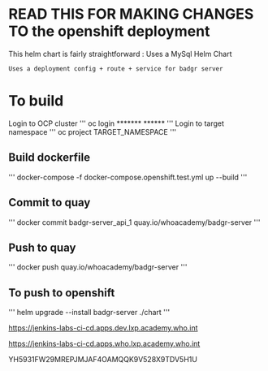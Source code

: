 # READ THIS FOR MAKING CHANGES TO the openshift deployment

This helm chart is fairly straightforward :
    Uses a MySql Helm Chart
    
    Uses a deployment config + route + service for badgr server


# To build

Login to OCP cluster
'''
oc login ******* ******
'''
Login to target namespace
'''
oc project TARGET_NAMESPACE
'''

## Build dockerfile

'''
docker-compose -f docker-compose.openshift.test.yml up --build
'''

## Commit to quay
'''
docker commit badgr-server_api_1 quay.io/whoacademy/badgr-server
'''

## Push to quay
'''
docker push quay.io/whoacademy/badgr-server
'''

## To push to openshift 
'''
helm upgrade --install badgr-server ./chart
'''

https://jenkins-labs-ci-cd.apps.dev.lxp.academy.who.int

https://jenkins-labs-ci-cd.apps.who.lxp.academy.who.int

YH5931FW29MREPJMJAF4OAMQQK9V528X9TDV5H1U